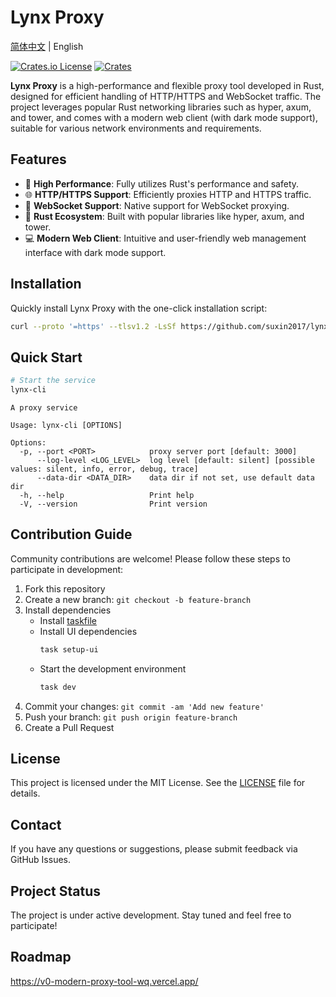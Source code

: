# Lynx Proxy

[简体中文](README.zh-CN.md) | English

[![Crates.io License](https://img.shields.io/crates/l/lynx-core)](./LICENSE)
[![Crates](https://img.shields.io/crates/v/lynx-core.svg)](https://crates.io/crates/lynx-core)

**Lynx Proxy** is a high-performance and flexible proxy tool developed in Rust, designed for efficient handling of HTTP/HTTPS and WebSocket traffic. The project leverages popular Rust networking libraries such as hyper, axum, and tower, and comes with a modern web client (with dark mode support), suitable for various network environments and requirements.

## Features

- 🚀 **High Performance**: Fully utilizes Rust's performance and safety.
- 🌐 **HTTP/HTTPS Support**: Efficiently proxies HTTP and HTTPS traffic.
- 🔗 **WebSocket Support**: Native support for WebSocket proxying.
- 🦀 **Rust Ecosystem**: Built with popular libraries like hyper, axum, and tower.
- 💻 **Modern Web Client**: Intuitive and user-friendly web management interface with dark mode support.

## Installation

Quickly install Lynx Proxy with the one-click installation script:

```bash
curl --proto '=https' --tlsv1.2 -LsSf https://github.com/suxin2017/lynx-server/releases/latest/download/lynx-cli-installer.sh | sh
```

## Quick Start

```bash
# Start the service
lynx-cli
```

```
A proxy service

Usage: lynx-cli [OPTIONS]

Options:
  -p, --port <PORT>            proxy server port [default: 3000]
      --log-level <LOG_LEVEL>  log level [default: silent] [possible values: silent, info, error, debug, trace]
      --data-dir <DATA_DIR>    data dir if not set, use default data dir
  -h, --help                   Print help
  -V, --version                Print version
```

## Contribution Guide

Community contributions are welcome! Please follow these steps to participate in development:

1. Fork this repository
2. Create a new branch: `git checkout -b feature-branch`
3. Install dependencies
   - Install [taskfile](https://taskfile.dev/)
   - Install UI dependencies
     ```bash
     task setup-ui
     ```
   - Start the development environment
     ```bash
     task dev
     ```
4. Commit your changes: `git commit -am 'Add new feature'`
5. Push your branch: `git push origin feature-branch`
6. Create a Pull Request

## License

This project is licensed under the MIT License. See the [LICENSE](LICENSE) file for details.

## Contact

If you have any questions or suggestions, please submit feedback via GitHub Issues.

## Project Status

The project is under active development. Stay tuned and feel free to participate!

## Roadmap

https://v0-modern-proxy-tool-wq.vercel.app/
